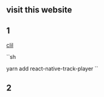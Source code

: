## visit this website 

## 1
<a href='https://rntp.dev/docs/basics/installation'>clil</a>

``sh

yarn add react-native-track-player
``


## 2